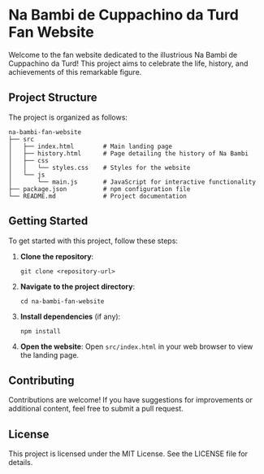 # Na Bambi de Cuppachino da Turd Fan Website

Welcome to the fan website dedicated to the illustrious Na Bambi de Cuppachino da Turd! This project aims to celebrate the life, history, and achievements of this remarkable figure.

## Project Structure

The project is organized as follows:

```
na-bambi-fan-website
├── src
│   ├── index.html        # Main landing page
│   ├── history.html      # Page detailing the history of Na Bambi
│   ├── css
│   │   └── styles.css    # Styles for the website
│   └── js
│       └── main.js       # JavaScript for interactive functionality
├── package.json          # npm configuration file
└── README.md             # Project documentation
```

## Getting Started

To get started with this project, follow these steps:

1. **Clone the repository**:
   ```
   git clone <repository-url>
   ```

2. **Navigate to the project directory**:
   ```
   cd na-bambi-fan-website
   ```

3. **Install dependencies** (if any):
   ```
   npm install
   ```

4. **Open the website**:
   Open `src/index.html` in your web browser to view the landing page.

## Contributing

Contributions are welcome! If you have suggestions for improvements or additional content, feel free to submit a pull request.

## License

This project is licensed under the MIT License. See the LICENSE file for details.